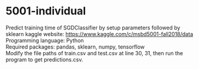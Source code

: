 # 5001-individual
Predict training time of SGDClassifier by setup parameters followed by sklearn
kaggle website: https://www.kaggle.com/c/msbd5001-fall2018/data
Programming language: Python  
Required packages: pandas, sklearn, numpy, tensorflow  
Modify the file paths of train.csv and test.csv at line 30, 31, then run the program to get predictions.csv.
